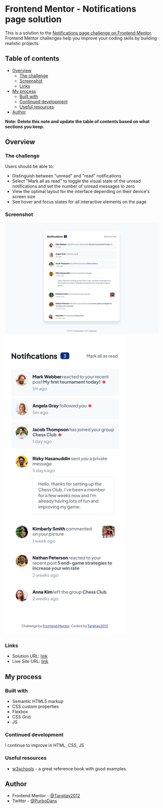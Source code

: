# Frontend Mentor - Notifications page solution

This is a solution to the [Notifications page challenge on Frontend Mentor](https://www.frontendmentor.io/challenges/notifications-page-DqK5QAmKbC). Frontend Mentor challenges help you improve your coding skills by building realistic projects. 

## Table of contents

- [Overview](#overview)
  - [The challenge](#the-challenge)
  - [Screenshot](#screenshot)
  - [Links](#links)
- [My process](#my-process)
  - [Built with](#built-with)
  - [Continued development](#continued-development)
  - [Useful resources](#useful-resources)
- [Author](#author)

**Note: Delete this note and update the table of contents based on what sections you keep.**

## Overview

### The challenge

Users should be able to:

- Distinguish between "unread" and "read" notifications
- Select "Mark all as read" to toggle the visual state of the unread notifications and set the number of unread messages to zero
- View the optimal layout for the interface depending on their device's screen size
- See hover and focus states for all interactive elements on the page

### Screenshot

![](./screenshot-1.jpg)
![](./screenshot-2.jpg)

### Links

- Solution URL: [link](https://github.com/Targitay2012/frontendmentor/tree/main/2.%20Junior/notifications-page-main)
- Live Site URL: [link](https://targitay2012.github.io/frontendmentor/2.%20Junior/notifications-page-main/)

## My process

### Built with

- Semantic HTML5 markup
- CSS custom properties
- Flexbox
- CSS Grid
- JS

### Continued development

I continue to improve in HTML, CSS, JS

### Useful resources

- [w3schools](https://www.w3schools.com/) - a great reference book with good examples.

## Author

- Frontend Mentor - [@Targitay2012](https://www.frontendmentor.io/profile/Targitay2012)
- Twitter - [@PurboDans](https://www.twitter.com/PurboDans)
